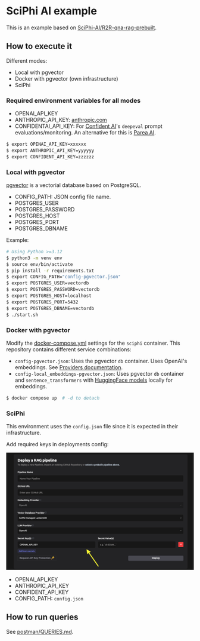 # SciPhi AI example

This is an example based on [SciPhi-AI/R2R-qna-rag-prebuilt](https://github.com/SciPhi-AI/R2R-qna-rag-prebuilt).

## How to execute it

Different modes:

* Local with pgvector
* Docker with pgvector (own infrastructure)
* SciPhi

### Required environment variables for all modes

* OPENAI_API_KEY
* ANTHROPIC_API_KEY: [anthropic.com](https://www.anthropic.com)
* CONFIDENTAI_API_KEY: For [Confident AI](https://confident-ai.com/)'s `deepeval` 
  prompt evaluations/monitoring. An alternative for this is [Parea AI](https://parea.ai).

```bash
$ export OPENAI_API_KEY=xxxxxx
$ export ANTHROPIC_API_KEY=yyyyyy
$ export CONFIDENT_API_KEY=zzzzzz
```

### Local with pgvector

[pgvector](https://github.com/pgvector/pgvector/) is a vectorial database based
on PostgreSQL.

* CONFIG_PATH: JSON config file name.
* POSTGRES_USER
* POSTGRES_PASSWORD
* POSTGRES_HOST
* POSTGRES_PORT
* POSTGRES_DBNAME

Example: 

```bash
# Using Python >=3.12
$ python3 -m venv env
$ source env/bin/activate
$ pip install -r requirements.txt
$ export CONFIG_PATH="config-pgvector.json"
$ export POSTGRES_USER=vectordb
$ export POSTGRES_PASSWORD=vectordb
$ export POSTGRES_HOST=localhost
$ export POSTGRES_PORT=5432
$ export POSTGRES_DBNAME=vectordb
$ ./start.sh
```

### Docker with pgvector

Modify the [docker-compose.yml](./docker-compose.yml) settings for the `sciphi`
container. This repository contains different service combinations:

* `config-pgvector.json`: Uses the pgvector `db` container. Uses OpenAI's
  embeddings. See [Providers documentation](https://r2r-docs.sciphi.ai/providers/embeddings#available-models).
* `config-local_embeddings-pgvector.json`: Uses pgvector `db` container and 
  `sentence_transformers` with [HuggingFace models](https://huggingface.co/)
  locally for embeddings.  

```bash
$ docker compose up  # -d to detach
```

### SciPhi

This environment uses the `config.json` file since it is expected in their
infrastructure.

Add required keys in deployments config:

![sciphi.ai deploys](./sciphi-deploys.png)

* OPENAI_API_KEY
* ANTHROPIC_API_KEY
* CONFIDENT_API_KEY
* CONFIG_PATH: `config.json`

## How to run queries

See [postman/QUERIES.md](postman/QUERIES.md).

